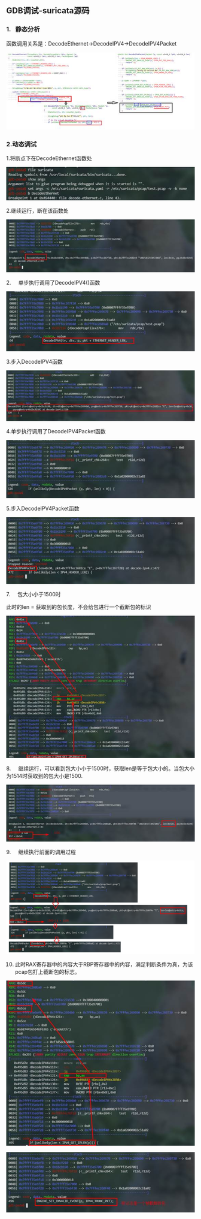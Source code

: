 ## GDB调试-suricata源码

### 1.   静态分析

函数调用关系是：DecodeEthernet->DecodeIPV4->DecodeIPV4Packet

![](assets/image224.jpg)

### 2.动态调试

1.将断点下在DecodeEthernet函数处

![](assets/image226.jpg)

2.继续运行，断在该函数处

![](assets/image228.jpg)

2.     单步执行调用了DecodeIPV4()函数

![](assets/image230.jpg)

3.步入DecodeIPV4函数

![](assets/image232.jpg)

4.单步执行调用了DecodeIPV4Packet函数

![](assets/image234.jpg)

5.步入DecodeIPV4Packet函数

![](assets/image236.jpg)

7.     包大小小于1500时

此时的len = 获取到的包长度，不会给包进行一个截断包的标识

![](assets/image238.jpg)

8.     继续运行，可以看到包大小小于1500时，获取len是等于包大小的。当包大小为1514时获取到的包大小是1500.

![](assets/image240.jpg)

9.     继续执行前面的调用过程

![](assets/image241.png)

10.    此时RAX寄存器中的内容大于RBP寄存器中的内容，满足判断条件为真，为该pcap包打上截断包的标志。


![](assets/image244.jpg)



![](assets/image246.jpg)
